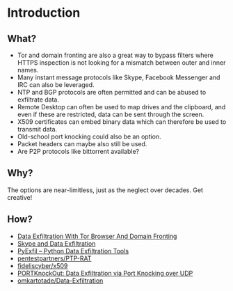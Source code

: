 # Introduction

## What?

* Tor and domain fronting are also a great way to bypass filters where HTTPS inspection is not looking for a 
mismatch between outer and inner names.
* Many instant message protocols like Skype, Facebook Messenger and IRC can also be leveraged.
* NTP and BGP protocols are often permitted and can be abused to exfiltrate data.
* Remote Desktop can often be used to map drives and the clipboard, and even if these are restricted, data can be sent through the screen.
* X509 certificates can embed binary data which can therefore be used to transmit data.
* Old-school port knocking could also be an option.
* Packet headers can maybe also still be used.
* Are P2P protocols like bittorrent available?

## Why?

The options are near-limitless, just as the neglect over decades. Get creative!

## How?

* [Data Exfiltration With Tor Browser And Domain Fronting](https://blog.didierstevens.com/2018/01/20/quickpost-data-exfiltration-with-tor-browser-and-domain-fronting/)
* [Skype and Data Exfiltration](https://www.sans.org/white-papers/34560/)
* [PyExfil – Python Data Exfiltration Tools](https://www.darknet.org.uk/2016/11/pyexfil-python-data-exfiltration-tools/)
* [pentestpartners/PTP-RAT](https://github.com/pentestpartners/PTP-RAT)
* [fideliscyber/x509](https://github.com/fideliscyber/x509)
* [PORTKnockOut: Data Exfiltration via Port Knocking over UDP](https://www.sans.org/white-papers/37307/)
* [omkartotade/Data-Exfiltration](https://github.com/omkartotade/Data-Exfiltration)






